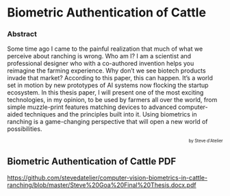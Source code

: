 
# Biometric Authentication of Cattle

### Abstract

Some time ago I came to the painful realization that much of what we perceive about ranching is wrong. Who am I? I am a scientist and professional designer who with a co-authored invention helps you reimagine the farming experience. Why don’t we see biotech products invade that market? According to this paper, this can happen. It’s a world set in motion by new prototypes of AI systems now flocking the startup ecosystem. In this thesis paper, I will present one of the most exciting technologies, in my opinion, to be used by farmers all over the world, from simple muzzle-print features matching devices to advanced computer-aided techniques and the principles built into it. Using biometrics in ranching is a game-changing perspective that will open a new world of possibilities.

<p align="right"><small><sup>by Steve d'Atelier</sup></small></p>

## Biometric Authentication of Cattle PDF
https://github.com/stevedatelier/computer-vision-biometrics-in-cattle-ranching/blob/master/Steve%20Goa%20Final%20Thesis.docx.pdf
